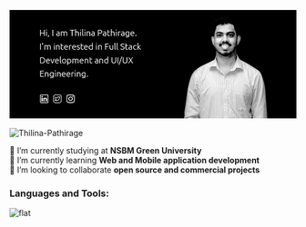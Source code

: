 ![Thilina Pathirage](me.jpg)
<p align="left"> <img src="https://komarev.com/ghpvc/?username=Thilina-Pathirage&color=brightgreen" alt="Thilina-Pathirage" /> </p>

<!--
**Thilina-Pathirage/Thilina-Pathirage** is a ✨ _special_ ✨ repository because its `README.md` (this file) appears on your GitHub profile. -->

<!--  -->

🔭 I’m currently studying at <strong>NSBM Green University</strong> <br/>
🌱 I’m currently learning <strong>Web and Mobile application development</strong> <br/>
👯 I’m looking to collaborate <strong>open source and commercial projects</strong> <br/>

### Languages and Tools:
<p align="left">
 <img alt="flat" src="https://img.shields.io/badge/style-flat-green?logo=appveyor&amp;style=flat">
</p>
<!-- ![Firebase](https://img.shields.io/badge/Firebase-007ACC?style=flat-square&logo=firebase) -->


<!-- ![MongoDB](https://img.shields.io/badge/-MongoDB-black?style=flat-square&logo=mongodb)  -->
<!-- ![Docker](https://img.shields.io/badge/-Docker-black?style=flat-square&logo=docker) -->
